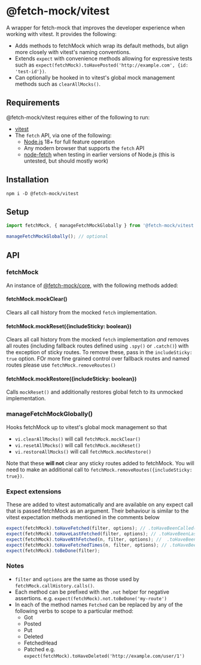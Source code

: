 # @fetch-mock/vitest

A wrapper for fetch-mock that improves the developer experience when working with vitest. It provides the following:

- Adds methods to fetchMock which wrap its default methods, but align more closely with vitest's naming conventions.
- Extends `expect` with convenience methods allowing for expressive tests such as `expect(fetchMock).toHavePosted('http://example.com', {id: 'test-id'})`.
- Can optionally be hooked in to vitest's global mock management methods such as `clearAllMocks()`.

## Requirements

@fetch-mock/vitest requires either of the following to run:

- [vitest](https://vitest.dev/guide/)
- The `fetch` API, via one of the following:
  - [Node.js](https://nodejs.org/) 18+ for full feature operation
  - Any modern browser that supports the `fetch` API
  - [node-fetch](https://www.npmjs.com/package/node-fetch) when testing in earlier versions of Node.js (this is untested, but should mostly work)

## Installation

```shell
npm i -D @fetch-mock/vitest
```

## Setup

```js
import fetchMock, { manageFetchMockGlobally } from '@fetch-mock/vitest';

manageFetchMockGlobally(); // optional
```

## API

### fetchMock

An instance of [@fetch-mock/core](https://www.wheresrhys.co.uk/fetch-mock/docs/@fetch-mock/core/), with the following methods added:

#### fetchMock.mockClear()

Clears all call history from the mocked `fetch` implementation.

#### fetchMock.mockReset({includeSticky: boolean})

Clears all call history from the mocked `fetch` implementation _and_ removes all routes (including fallback routes defined using `.spy()` or `.catch()`) with the exception of sticky routes. To remove these, pass in the `includeSticky: true` option. FOr more fine grained control over fallback routes and named routes please use `fetchMock.removeRoutes()`

#### fetchMock.mockRestore({includeSticky: boolean})

Calls `mockReset()` and additionally restores global fetch to its unmocked implementation.

### manageFetchMockGlobally()

Hooks fetchMock up to vitest's global mock management so that

- `vi.clearAllMocks()` will call `fetchMock.mockClear()`
- `vi.resetAllMocks()` will call `fetchMock.mockReset()`
- `vi.restoreAllMocks()` will call `fetchMock.mockRestore()`

Note that these **will not** clear any sticky routes added to fetchMock. You will need to make an additional call to `fetchMock.removeRoutes({includeSticky: true})`.

### Expect extensions

These are added to vitest automatically and are available on any expect call that is passed fetchMock as an argument. Their behaviour is similar to the vitest expectation methods mentioned in the comments below

```js
expect(fetchMock).toHaveFetched(filter, options); // .toHaveBeenCalled()/.toHaveBeenCalledWith()
expect(fetchMock).toHaveLastFetched(filter, options); // .toHaveBeenLastCalledWith()
expect(fetchMock).toHaveNthFetched(n, filter, options); //  .toHaveBeenNthCalled()/.toHaveBeenNthCalledWith()
expect(fetchMock).toHaveFetchedTimes(n, filter, options); // .toHaveBeenCalledTimes()
expect(fetchMock).toBeDone(filter);
```

### Notes

- `filter` and `options` are the same as those used by `fetchMock.callHistory.calls()`.
- Each method can be prefixed with the `.not` helper for negative assertions. e.g. `expect(fetchMock).not.toBeDone('my-route')`
- In each of the method names `Fetched` can be replaced by any of the following verbs to scope to a particular method:
  - Got
  - Posted
  - Put
  - Deleted
  - FetchedHead
  - Patched
    e.g. `expect(fetchMock).toHaveDeleted('http://example.com/user/1')`
